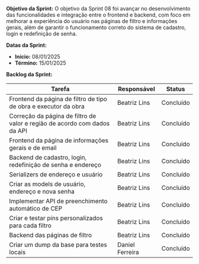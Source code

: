 
**Objetivo da Sprint:**
O objetivo da Sprint 08 foi avançar no desenvolvimento das funcionalidades e integração entre o frontend e backend, com foco em melhorar a experiência do usuário nas páginas de filtro e informações gerais, além de garantir o funcionamento correto do sistema de cadastro, login e redefinição de senha.

**Datas da Sprint:**

- **Início:** 08/01/2025
- **Término:** 15/01/2025

**Backlog da Sprint:**

| Tarefa | Responsável | Status |
|--------|-------------|-----------------------|
| Frontend da página de filtro de tipo de obra e executor da obra | Beatriz Lins | Concluído |
| Correção da página de filtro de valor e região de acordo com dados da API | Beatriz Lins | Concluído |
| Frontend da página de informações gerais e de email | Beatriz Lins | Concluído |
| Backend de cadastro, login, redefinição de senha e endereço | Beatriz Lins | Concluído |
| Serializers de endereço e usuário | Beatriz Lins | Concluído |
| Criar as models de usuário, endereço e nova senha  | Beatriz Lins | Concluído |
| Implementar API de preenchimento automático de CEP | Beatriz Lins | Concluído |
| Criar e testar pins personalizados para cada filtro | Beatriz Lins | Concluído |
| Backend das páginas de filtro | Beatriz Lins | Concluído |
| Criar um dump da base para testes locais | Daniel Ferreira | Concluído |




